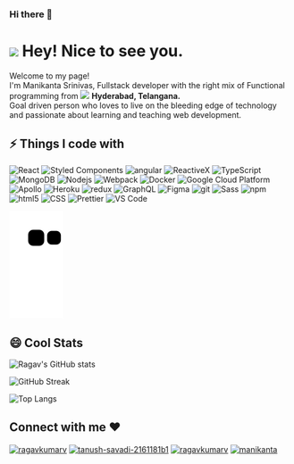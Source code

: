 ### Hi there 👋

<!--
**manikanta222010/manikanta222010** is a ✨ _special_ ✨ repository because its `README.md` (this file) appears on your GitHub profile.

Here are some ideas to get you started:

- 🔭 I’m currently working on ...
- 🌱 I’m currently learning ...
- 👯 I’m looking to collaborate on ...
- 🤔 I’m looking for help with ...
- 💬 Ask me about ...
- 📫 How to reach me: ...
- 😄 Pronouns: ...
- ⚡ Fun fact: ...
-->


<h1><img src="https://emojis.slackmojis.com/emojis/images/1531849430/4246/blob-sunglasses.gif?1531849430" width="30"/> Hey! Nice to see you.</h1>

<p>Welcome to my page! </br> I'm Manikanta Srinivas, Fullstack developer with the right mix of Functional programming from <img src="https://image.flaticon.com/icons/png/512/3909/3909444.png" width="13"/> <b>Hyderabad, Telangana.</b> 
<br/>Goal driven person who loves to live on the bleeding edge of technology and passionate about learning and teaching web development.</p>

## ⚡ Things I code with

<p>
  <img alt="React" src="https://img.shields.io/badge/-React-45b8d8?style=flat-square&logo=react&logoColor=white" />
  <img alt="Styled Components" src="https://img.shields.io/badge/-Styled_Components-db7092?style=flat-square&logo=styled-components&logoColor=white" />
  <img alt="angular" src="https://img.shields.io/badge/-Angular-DD0031?style=flat-square&logo=angular&logoColor=white" />
  <img alt="ReactiveX" src="https://img.shields.io/badge/-RxJs-B7178C?style=flat-square&logo=reactivex&logoColor=white" />
   <img alt="TypeScript" src="https://img.shields.io/badge/-TypeScript-007ACC?style=flat-square&logo=typescript&logoColor=white" />
   <img alt="MongoDB" src="https://img.shields.io/badge/-MongoDB-13aa52?style=flat-square&logo=mongodb&logoColor=white" />
  <img alt="Nodejs" src="https://img.shields.io/badge/-Nodejs-43853d?style=flat-square&logo=Node.js&logoColor=white" />
  <img alt="Webpack" src="https://img.shields.io/badge/-Webpack-8DD6F9?style=flat-square&logo=webpack&logoColor=white" /> 
  <img alt="Docker" src="https://img.shields.io/badge/-Docker-46a2f1?style=flat-square&logo=docker&logoColor=white" />
  <img alt="Google Cloud Platform" src="https://img.shields.io/badge/-Google_Cloud_Platform-1a73e8?style=flat-square&logo=google-cloud&logoColor=white" />
  <img alt="Apollo" src="https://img.shields.io/badge/-Apollo%20GraphQL-311C87?style=flat-square&logo=apollo-graphql&logoColor=white" />
  <img alt="Heroku" src="https://img.shields.io/badge/-Heroku-430098?style=flat-square&logo=heroku&logoColor=white" />
  <img alt="redux" src="https://img.shields.io/badge/-Redux-764ABC?style=flat-square&logo=redux&logoColor=white" />
  <img alt="GraphQL" src="https://img.shields.io/badge/-GraphQL-E10098?style=flat-square&logo=graphql&logoColor=white" />
  <img alt="Figma" src="https://img.shields.io/badge/-Figma-9147FF?style=flat-square&logo=Figma&logoColor=white" />
   <img alt="git" src="https://img.shields.io/badge/-Git-F05032?style=flat-square&logo=git&logoColor=white" />
  <img alt="Sass" src="https://img.shields.io/badge/-Sass-CC6699?style=flat-square&logo=sass&logoColor=white" />
  <img alt="npm" src="https://img.shields.io/badge/-NPM-CB3837?style=flat-square&logo=npm&logoColor=white" />
  <img alt="html5" src="https://img.shields.io/badge/-HTML5-E34F26?style=flat-square&logo=html5&logoColor=white" />
   <img alt="CSS" src="https://img.shields.io/badge/-CSS-764ABC?style=flat-square&logo=CSS3&logoColor=white" />
  <img alt="Prettier" src="https://img.shields.io/badge/-Prettier-F7B93E?style=flat-square&logo=prettier&logoColor=white" />
  <img alt="VS Code" src="https://img.shields.io/badge/-VS_Code-007ACC?style=flat-square&logo=visual-studio-code&logoColor=white" /> 
</p>

<img alt="contribution" src="https://github.com/manikanta222010/manikanta222010/blob/output/github-contribution-grid-snake.svg" />

## 😄 Cool Stats

![Ragav's GitHub stats](https://github-readme-stats.vercel.app/api?username=ragavkumarv&show_icons=true&theme=radical)

![GitHub Streak](https://github-readme-streak-stats.herokuapp.com/?user=ragavkumarv&theme=radical)

![Top Langs](https://github-readme-stats.vercel.app/api/top-langs/?username=ragavkumarv&layout=compact&theme=radical&langs_count=6)

<!-- <h3>Where to find me</h3> -->
<!-- <p> -->
<!-- <a href="https://github.com/manikanta222010" target="_blank"><img alt="Github" src="https://img.shields.io/badge/GitHub-%2312100E.svg?&style=for-the-badge&logo=Github&logoColor=white" /></a> -->
<!-- <a href="https://twitter.com/manikanta222010" target="_blank"><img alt="Twitter" src="https://img.shields.io/badge/twitter-%231DA1F2.svg?&style=for-the-badge&logo=twitter&logoColor=white" /></a> -->
<!-- <a href="https://www.linkedin.com/in/manikanta-yedla/" target="_blank"><img alt="Medium" src="https://img.shields.io/badge/linkedin-0a66c2.svg?&style=for-the-badge&logo=linkedin&logoColor=white" /></a> -->
<!-- </p> -->

<h2 align="left">Connect with me ❤️</h2>
<p align="left">
<a href="https://twitter.com/manikanta222010" target="blank"><img align="center" src="https://raw.githubusercontent.com/rahuldkjain/github-profile-readme-generator/master/src/images/icons/Social/twitter.svg" alt="ragavkumarv" height="30" width="40" /></a>
<a href="https://www.linkedin.com/in/manikanta-yedla/" target="blank"><img align="center" src="https://raw.githubusercontent.com/rahuldkjain/github-profile-readme-generator/master/src/images/icons/Social/linked-in-alt.svg" alt="tanush-savadi-2161181b1" height="30" width="40" /></a>
<a href="https://codepen.io/manikanta22" target="blank"><img align="center" src="https://raw.githubusercontent.com/rahuldkjain/github-profile-readme-generator/master/src/images/icons/Social/codepen.svg" alt="ragavkumarv" height="30" width="40" /></a>
<a href="https://www.instagram.com/maniii_kanta_/" target="blank"><img align="center" src="https://raw.githubusercontent.com/rahuldkjain/github-profile-readme-generator/master/src/images/icons/Social/instagram.svg" alt="manikanta" height="30" width="40" /></a>
</p>
